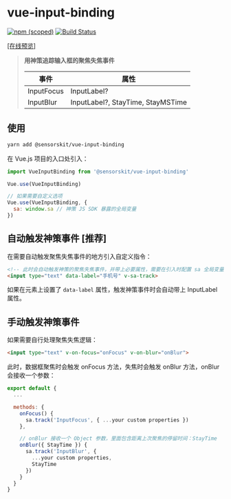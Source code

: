 # vue-input-binding

[![npm (scoped)](https://img.shields.io/npm/v/@sensorskit/vue-input-binding.svg)](https://www.npmjs.com/package/@sensorskit/vue-input-binding)
 [![Build Status](https://travis-ci.org/SensorsKit/vue-input-binding.svg?branch=master)](https://travis-ci.org/SensorsKit/vue-input-binding)

[[在线预览]](https://sensorskit.github.io/vue-input-binding/)

> **用神策追踪输入框的聚焦失焦事件**
>
> |    事件    | 属性 |
> | ---------- | --- |
> | InputFocus |  InputLabel? |
> | InputBlur  |  InputLabel?, StayTime, StayMSTime |

## 使用

``` bash
yarn add @sensorskit/vue-input-binding
```

在 Vue.js 项目的入口处引入：

```js
import VueInputBinding from '@sensorskit/vue-input-binding'

Vue.use(VueInputBinding)

// 如果需要自定义选项
Vue.use(VueInputBinding, {
  sa: window.sa // 神策 JS SDK 暴露的全局变量
})
```

## 自动触发神策事件 [推荐]

在需要自动触发聚焦失焦事件的地方引入自定义指令：

```html
<!-- 此时会自动触发神策的聚焦失焦事件，并带上必要属性，需要在引入时配置 sa 全局变量 -->
<input type="text" data-label="手机号" v-sa-track>
```

如果在元素上设置了 `data-label` 属性，触发神策事件时会自动带上 InputLabel 属性。

## 手动触发神策事件

如果需要自行处理聚焦失焦逻辑：

```html
<input type="text" v-on-focus="onFocus" v-on-blur="onBlur">
```

此时，数据框聚焦时会触发 onFocus 方法，失焦时会触发 onBlur 方法，onBlur 会接收一个参数：

```js
export default {
  ...

  methods: {
    onFocus() {
      sa.track('InputFocus', { ...your custom properties })
    },

    // onBlur 接收一个 Object 参数，里面包含距离上次聚焦的停留时间：StayTime
    onBlur({ StayTime }) {
      sa.track('InputBlur', {
        ...your custom properties,
        StayTime
      })
    }
  }
}
```
